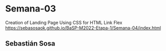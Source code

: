 # Semana-03
Creation of Landing Page
Using CSS for HTML
Link Flex
https://sebasosaok.github.io/BaSP-M2022-Etapa-1/Semana-04/index.html
## Sebastián Sosa
